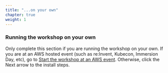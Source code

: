 ```yaml
---
title: "...on your own"
chapter: true
weight: 1
---
```


### Running the workshop on your own

Only complete this section if you are running the workshop on your own. If you are at an AWS hosted event (such as re\:Invent, Kubecon, Immersion Day, etc), go to [Start the workshop at an AWS event](../aws_event/). Otherwise, click the Next arrow to the install steps.
